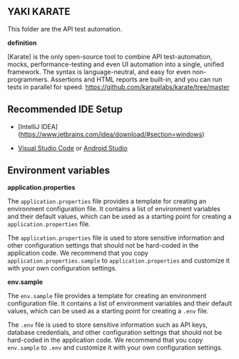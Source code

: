 ## YAKI KARATE

This folder are the API test automation.

**definition**

[Karate] is the only open-source tool to combine API test-automation, mocks, performance-testing and even UI automation into a single, unified framework. The syntax is language-neutral, and easy for even non-programmers. Assertions and HTML reports are built-in, and you can run tests in parallel for speed.
https://github.com/karatelabs/karate/tree/master

## Recommended IDE Setup

- [IntelliJ IDEA] (https://www.jetbrains.com/idea/download/#section=windows)

- [Visual Studio Code](https://code.visualstudio.com/) or [Android Studio](https://developer.android.com/studio)

## Environment variables

**application.properties**

The `application.properties` file provides a template for creating an environment configuration file. It contains a list of environment variables and their default values, which can be used as a starting point for creating a `application.properties` file.

The `application.properties` file is used to store sensitive information and other configuration settings that should not be hard-coded in the application code. We recommend that you copy `application.properties.sample` to `application.properties` and customize it with your own configuration settings.

**env.sample**

The `env.sample` file provides a template for creating an environment configuration file. It contains a list of environment variables and their default values, which can be used as a starting point for creating a `.env` file.

The `.env` file is used to store sensitive information such as API keys, database credentials, and other configuration settings that should not be hard-coded in the application code. We recommend that you copy `env.sample` to `.env` and customize it with your own configuration settings.
